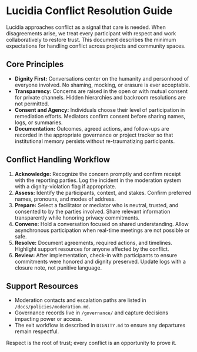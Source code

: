 # Lucidia Conflict Resolution Guide

Lucidia approaches conflict as a signal that care is needed. When disagreements arise, we treat every participant with respect and
work collaboratively to restore trust. This document describes the minimum expectations for handling conflict across projects and
community spaces.

## Core Principles
- **Dignity First:** Conversations center on the humanity and personhood of everyone involved. No shaming, mocking, or erasure is
ever acceptable.
- **Transparency:** Concerns are raised in the open or with mutual consent for private channels. Hidden hierarchies and backroom
resolutions are not permitted.
- **Consent and Agency:** Individuals choose their level of participation in remediation efforts. Mediators confirm consent before
sharing names, logs, or summaries.
- **Documentation:** Outcomes, agreed actions, and follow-ups are recorded in the appropriate governance or project tracker so that
institutional memory persists without re-traumatizing participants.

## Conflict Handling Workflow
1. **Acknowledge:** Recognize the concern promptly and confirm receipt with the reporting parties. Log the incident in the moderation
system with a dignity-violation flag if appropriate.
2. **Assess:** Identify the participants, context, and stakes. Confirm preferred names, pronouns, and modes of address.
3. **Prepare:** Select a facilitator or mediator who is neutral, trusted, and consented to by the parties involved. Share relevant
information transparently while honoring privacy commitments.
4. **Convene:** Hold a conversation focused on shared understanding. Allow asynchronous participation when real-time meetings are not
possible or safe.
5. **Resolve:** Document agreements, required actions, and timelines. Highlight support resources for anyone affected by the conflict.
6. **Review:** After implementation, check-in with participants to ensure commitments were honored and dignity preserved. Update logs
with a closure note, not punitive language.

## Support Resources
- Moderation contacts and escalation paths are listed in `/docs/policies/moderation.md`.
- Governance records live in `/governance/` and capture decisions impacting power or access.
- The exit workflow is described in `DIGNITY.md` to ensure any departures remain respectful.

Respect is the root of trust; every conflict is an opportunity to prove it.
